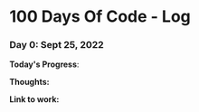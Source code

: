 # 100 Days Of Code - Log

### Day 0: Sept 25, 2022

**Today's Progress**: 

**Thoughts:** 

**Link to work:** 
